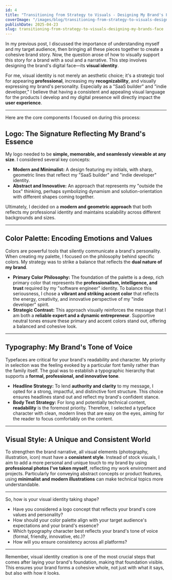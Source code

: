 ```yaml
---
id: 4
title: "Transitioning from Strategy to Visuals - Designing My Brand's Face"
coverImage: "/images/blog/transitioning-from-strategy-to-visuals-designing-my-brands-face.jpg"
publishDate: 2025-04-23
slug: transitioning-from-strategy-to-visuals-designing-my-brands-face
---
```


In my previous post, I discussed the importance of understanding myself and my target audience, then bringing all these pieces together to create a cohesive brand story. Now, the question arose of how to visually support this story for a brand with a soul and a narrative. This step involves designing the brand's digital face—its **visual identity**.

For me, visual identity is not merely an aesthetic choice; it's a strategic tool for appearing **professional**, increasing my **recognizability**, and visually expressing my brand's personality. Especially as a "SaaS builder" and "indie developer," I believe that having a consistent and appealing visual language for the products I develop and my digital presence will directly impact the **user experience**.

---

Here are the core components I focused on during this process:

## Logo: The Signature Reflecting My Brand's Essence

My logo needed to be **simple, memorable, and seamlessly viewable at any size**. I considered several key concepts:

* **Modern and Minimalist:** A design featuring my initials, with sharp, geometric lines that reflect my "SaaS builder" and "indie developer" identity.
* **Abstract and Innovative:** An approach that represents my "outside the box" thinking, perhaps symbolizing dynamism and solution-orientation with different shapes coming together.

Ultimately, I decided on a **modern and geometric approach** that both reflects my professional identity and maintains scalability across different backgrounds and sizes.

---

## Color Palette: Encoding Emotions and Values

Colors are powerful tools that silently communicate a brand's personality. When creating my palette, I focused on the philosophy behind specific colors. My strategy was to strike a balance that reflects the **dual nature of my brand**.

* **Primary Color Philosophy:** The foundation of the palette is a deep, rich primary color that represents the **professionalism, intelligence, and trust** required by my "software engineer" identity. To balance this seriousness, I chose a **vibrant and striking accent color** that reflects the energy, creativity, and innovative perspective of my "indie developer" spirit.
* **Strategic Contrast:** This approach visually reinforces the message that I am both a **reliable expert and a dynamic entrepreneur**. Supportive neutral tones ensure these primary and accent colors stand out, offering a balanced and cohesive look.

---

## Typography: My Brand's Tone of Voice

Typefaces are critical for your brand's readability and character. My priority in selection was the feeling evoked by a particular font family rather than the family itself. The goal was to establish a typographic hierarchy that supports a **formal, professional, and innovative tone**.

* **Headline Strategy:** To lend **authority and clarity** to my message, I opted for a strong, impactful, and distinctive font structure. This choice ensures headlines stand out and reflect my brand's confident stance.
* **Body Text Strategy:** For long and potentially technical content, **readability** is the foremost priority. Therefore, I selected a typeface character with clean, modern lines that are easy on the eyes, aiming for the reader to focus comfortably on the content.

---

## Visual Style: A Unique and Consistent World

To strengthen the brand narrative, all visual elements (photography, illustration, icon) must have a **consistent style**. Instead of stock visuals, I aim to add a more personal and unique touch to my brand by using **professional photos I've taken myself**, reflecting my work environment and projects. Particularly for conveying abstract concepts or product features, using **minimalist and modern illustrations** can make technical topics more understandable.

---

So, how is your visual identity taking shape?

* Have you considered a logo concept that reflects your brand's core values and personality?
* How should your color palette align with your target audience's expectations and your brand's essence?
* Which typography character best reflects your brand's tone of voice (formal, friendly, innovative, etc.)?
* How will you ensure consistency across all platforms?

---

Remember, visual identity creation is one of the most crucial steps that comes after laying your brand's foundation, making that foundation visible. This ensures your brand forms a cohesive whole, not just with what it says, but also with how it looks.